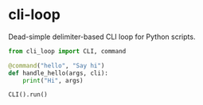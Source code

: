 # cli-loop
Dead-simple delimiter-based CLI loop for Python scripts.

```python
from cli_loop import CLI, command

@command("hello", "Say hi")
def handle_hello(args, cli):
    print("Hi", args)

CLI().run()
